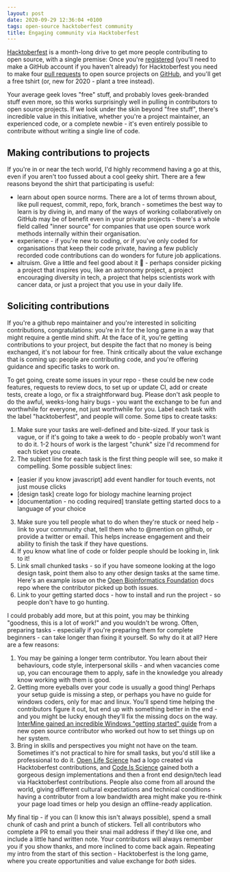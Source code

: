 ```yaml
---
layout: post
date: 2020-09-29 12:36:04 +0100
tags: open-source hacktoberfest community
title: Engaging community via Hacktoberfest
---
```


[Hacktoberfest](https://hacktoberfest.digitalocean.com/) is a month-long drive to get more people contributing to open source, with a single premise: Once you're [registered](https://hacktoberfest.digitalocean.com/login) (you'll need to make a GitHub account if you haven't already) for Hacktoberfest you need to make four [pull requests](http://oss-watch.ac.uk/resources/pullrequest) to open source projects on [GitHub](http://oss-watch.ac.uk/resources/pullrequest), and you'll get a free tshirt (or, new for 2020 - plant a tree instead).

Your average geek loves "free" stuff, and probably loves geek-branded stuff even more, so this works surprisingly well in pulling in contributors to open source projects. If we look under the skin beyond "free stuff", there's incredible value in this initiative, whether you're a project maintainer, an experienced code, or a complete newbie - it's even entirely possible to contribute without writing a single line of code.

## Making contributions to projects

If you're in or near the tech world, I'd highly recommend having a go at this, even if you aren't too fussed about a cool geeky shirt. There are a few reasons beyond the shirt that participating is useful:

- learn about open source norms. There are a lot of terms thrown about, like pull request, commit, repo, fork, branch - sometimes the best way to learn is by diving in, and many of the ways of working collaboratively on GitHub may be of benefit even in your private projects - there's a whole field called "inner source" for companies that use open source work methods internally within their organisation.
- experience - if you're new to coding, or if you've only coded for organisations that keep their code private, having a few publicly recorded code contributions can do wonders for future job applications.
- altruism. Give a little and feel good about it 💪 - perhaps consider picking a project that inspires you, like an astronomy project, a project encouraging diversity in tech, a project that helps scientists work with cancer data, or just a project that you use in your daily life.

## Soliciting contributions

If you're a github repo maintainer and you're interested in soliciting contributions, congratulations: you're in it for the long game in a way that might require a gentle mind shift. At the face of it, you're getting contributions to your project, but despite the fact that no money is being exchanged, it's not labour for free. Think critically about the value exchange that is coming up: people are contributing code, and you're offering guidance and specific tasks to work on.

To get going, create some issues in your repo - these could be new code features, requests to review docs, to set up or update CI, add or create tests, create a logo, or fix a straightforward bug. Please don't ask people to do the awful, weeks-long hairy bugs - you want the exchange to be fun and worthwhile for everyone, not just worthwhile for you. Label each task with the label "hacktoberfest", and people will come. Some tips to create tasks:

1. Make sure your tasks are well-defined and bite-sized. If your task is vague, or if it's going to take a week to do - people probably won't want to do it. 1-2 hours of work is the largest "chunk" size I'd recommend for each ticket you create.
2. The subject line for each task is the first thing people will see, so make it compelling. Some possible subject lines:
  - [easier if you know javascript] add event handler for touch events, not just mouse clicks
  - [design task] create logo for biology machine learning project
  - [documentation - no coding required] translate getting started docs to a language of your choice
3. Make sure you tell people what to do when they're stuck or need help - link to your community chat, tell them who to @mention on github, or provide a twitter or email. This helps increase engagement and their ability to finish the task if they have questions.
4. If you know what line of code or folder people should be looking in, link to it!
5. Link small chunked tasks - so if you have someone looking at the logo design task, point them also to any other design tasks at the same time. Here's an example issue on the [Open Bioinformatics Foundation](https://github.com/OBF/obf-docs/issues/82) docs repo where the contributor picked up both issues.
6. Link to your getting started docs - how to install and run the project - so people don't have to go hunting.

I could probably add more, but at this point, you may be thinking "goodness, this is a lot of work!" and you wouldn't be wrong. Often, preparing tasks - especially if you're preparing them for complete beginners - can take longer than fixing it yourself. So why do it at all? Here are a few reasons:

1. You may be gaining a longer term contributor. You learn about their behaviours, code style, interpersonal skills - and when vacancies come up, you can encourage them to apply, safe in the knowledge you already know working with them is good.
2. Getting more eyeballs over your code is usually a good thing! Perhaps your setup guide is missing a step, or perhaps you have no guide for windows coders, only for mac and linux. You'll spend time helping the contributors figure it out, but end up with something better in the end - and you might be lucky enough they'll fix the missing docs on the way. [InterMine gained an incredible Windows "getting started" guide](https://github.com/intermine/InterMine-Data-Browser-Tool/pull/78) from a new open source contributor who worked out how to set things up on her system.
3. Bring in skills and perspectives you might not have on the team. Sometimes it's not practical to hire for small tasks, but you'd still like a professional to do it. [Open Life Science](https://github.com/open-life-science/open-life-science.github.io/issues/1) had a logo created via Hacktoberfest contributions, and [Code Is Science](https://github.com/codeisscience/code-is-science/issues/12) gained both a gorgeous design implementations and then a front end design/tech lead via Hacktoberfest contributions. People also come from all around the world, giving different cultural expectations and technical conditions - having a contributor from a low bandwidth area might make you re-think your page load times or help you design an offline-ready application.

My final tip - if you can (I know this isn't always possible), spend a small chunk of cash and print a bunch of stickers. Tell all contributors who complete a PR to email you their snai mail address if they'd like one, and include a little hand written note. Your contributors will always remember you if you show thanks, and more inclined to come back again. Repeating my intro from the start of this section - Hacktoberfest is the long game, where you create opportunities and value exchange for _both_ sides.
